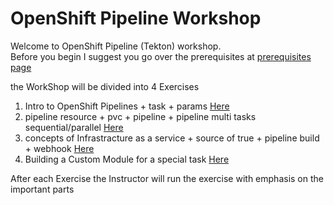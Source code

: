 # OpenShift Pipeline Workshop

Welcome to OpenShift Pipeline (Tekton) workshop.  
Before you begin I suggest you go over the prerequisites at [prerequisites page](prerequisites.md)

the WorkShop will be divided into 4 Exercises

1. Intro to OpenShift Pipelines + task + params [Here](Exercise-1/Exercise-1.md)
2. pipeline resource + pvc + pipeline  + pipeline multi tasks sequential/parallel [Here](Exercise-2/Exercise-2.md)
3. concepts of Infrastracture as a service + source of true + pipeline build + webhook [Here](Exercise-3/Exercise-3.md)
4. Building a Custom Module for a special task [Here](Exercise-4/Exercise-4.md)

After each Exercise the Instructor will run the exercise with emphasis on the important parts